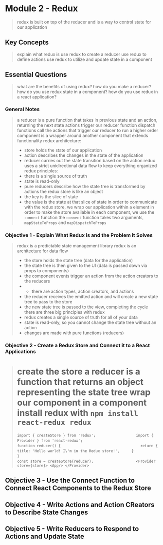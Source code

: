 # Module 2 - Redux
> redux is built on top of the reducer and is a way to control state for our application

## Key Concepts
> explain what redux is
> use redux to create a reducer
> use redux to define actions
> use redux to utilize and update state in a component

## Essential Questions
> what are the benefits of using redux?
> how do you make a reducer?
> how do you use redux state in a component?
> how do you use redux in a react application?

### General Notes
> a reducer is a pure function that takes in previous state and an action, returning the next state
> actions trigger our reducer function
> dispatch functions call the actions that trigger our reducer to run
> a higher order component is a wrapper around another component that extends functionality
> redux architecture: 
> - store holds the state of our application
> - action describes the changes in the state of the application
> - reducer carries out the state transition based on the action
> redux uses a strict unidirectional data flow to keep everything organized
> redux principles:
> - there is a single source of truth
> - state is read-only
> - pure reducers describe how the state tree is transformed by actions
> the redux store is like an object
> - the key is the slice of state
> - the value is the state at that slice of state
> in order to communicate with the redux store, we wrap our application within a <Provider> element
> in order to make the store available in each component, we use the `connect` function
> the `connect` function takes two arguments, `mapStateToProps` and `mapDispatchToProps`

### Objective 1 - Explain What Redux is and the Problem it Solves
> redux is a predictable state management library
> redux is an architecture for data flow
> - the store holds the state tree (data for the application)
> - the state tree is then given to the UI (data is passed down via props to components)
> - the component events trigger an action from the action creators to the reducers
> - - there are action types, action creators, and actions
> - the reducer receives the emitted action and will create a new state tree to pass to the store
> - the new state tree is passed to the view, completing the cycle
> there are three big principles with redux
> - redux creates a single source of truth for all of your data
> - state is read-only, so you cannot change the state tree without an action
> - changes are made with pure functions (reducers)

### Objective 2 - Create a Redux Store and Connect it to a React Applications
> create the store
> a reducer is a function that returns an object representing the state tree
> wrap our <App> component in a <Provider> component
> install redux with `npm install react-redux redux`
> ==========================================================
> ` import { createStore } from 'redux';                   `
> ` import { Provider } from 'react-redux';                `
> `                                                        `
> ` function reducer() {                                   `
> `   return {                                             `
> `     title: 'Hello world! I\'m in the Redux store!',    `
> `   }                                                    `
> ` }                                                      `
> `                                                        `
> ` const store = createStore(reducer);                    `
> ` <Provider store={store}> <App/> </Provider>            `



## Objective 3 - Use the Connect Function to Connect React Components to the Redux Store
> 

## Objective 4 - Write Actions and Action CReators to Describe State Changes
> 

## Objective 5 - Write Reducers to Respond to Actions and Update State
> 